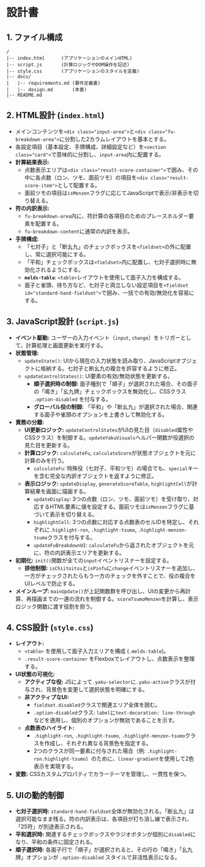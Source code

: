 # 設計書

## 1. ファイル構成
```
/
|-- index.html      (アプリケーションのメインHTML)
|-- script.js       (計算ロジックやDOM操作を記述)
|-- style.css       (アプリケーションのスタイルを定義)
|-- docs/
|   |-- requirements.md (要件定義書)
|   |-- design.md       (本書)
|-- README.md
```

## 2. HTML設計 (`index.html`)
- メインコンテンツを`<div class="input-area">`と`<div class="fu-breakdown-area">`に分割した2カラムレイアウトを基本とする。
- 各設定項目（基本設定、手牌構成、詳細設定など）を`<section class="card">`で意味的に分割し、`input-area`内に配置する。
- **計算結果表示:**
  - 点数表示エリアは`<div class="result-score-container">`で囲み、その中に各点数（ロン、ツモ、面前ツモ）の項目を`<div class="result-score-item">`として配置する。
  - 面前ツモの項目は`isMenzen`フラグに応じてJavaScriptで表示/非表示を切り替える。
- **符の内訳表示:**
  - `fu-breakdown-area`内に、符計算の各項目のためのプレースホルダー要素を配置する。
  - `fu-breakdown-content`に通常の内訳を表示。
- **手牌構成:**
  - 「七対子」と「断幺九」のチェックボックスを`<fieldset>`の外に配置し、常に選択可能にする。
  - 「平和」チェックボックスは`<fieldset>`内に配置し、七対子選択時に無効化されるようにする。
  - **`melds-table`**: `<table>`レイアウトを使用して面子入力を構成する。
  - 面子と雀頭、待ち方など、七対子と両立しない設定項目を`<fieldset id="standard-hand-fieldset">`で囲み、一括での有効/無効化を容易にする。

## 3. JavaScript設計 (`script.js`)
- **イベント駆動:** ユーザーの入力イベント（`input`, `change`）をトリガーとして、計算処理と画面更新を実行する。
- **状態管理:**
  - `updateState()`: UIから現在の入力状態を読み取り、JavaScriptオブジェクトに格納する。七対子と断幺九の複合を許容するように修正。
  - `updateControlStates()`: UI要素の有効/無効状態を更新する。
    - **順子選択時の制御:** 面子種別で「順子」が選択された場合、その面子の「鳴き」「幺九牌」チェックボックスを無効化し、CSSクラス `.option-disabled` を付与する。
    - **グローバル役の制御:** 「平和」や「断幺九」が選択された場合、関連する面子や雀頭のオプションを上書きして無効化する。
- **責務の分離:**
  - **UI更新ロジック:** `updateControlStates`がUIの見た目（`disabled`属性やCSSクラス）を制御する。`updateYakuVisuals`ヘルパー関数が役選択の見た目を更新する。
  - **計算ロジック:** `calculateFu`, `calculateScore`が状態オブジェクトを元に計算のみを行う。
    - `calculateFu`: 特殊役（七対子、平和ツモ）の場合でも、`special`キーを含む完全な内訳オブジェクトを返すように修正。
  - **表示ロジック:** `updateDisplay`, `generateScoreTable`, `highlightCell`が計算結果を画面に描画する。
    - `updateDisplay`: 3つの点数（ロン、ツモ、面前ツモ）を受け取り、対応するHTML要素に値を設定する。面前ツモは`isMenzen`フラグに基づいて表示を切り替える。
    - `highlightCell`: 3つの点数に対応する点数表のセルIDを特定し、それぞれに`.highlight-ron`, `.highlight-tsumo`, `.highlight-menzen-tsumo`クラスを付与する。
    - `updateFuBreakdownUI`: `calculateFu`から返されたオブジェクトを元に、符の内訳表示エリアを更新する。
- **初期化:** `init()`関数が全ての`input`イベントリスナーを設定する。
  - **排他制御:** `isChiitoitsu`と`isPinfu`に`change`イベントリスナーを追加し、一方がチェックされたらもう一方のチェックを外すことで、役の複合をUIレベルで防止する。
- **メインループ:** `mainUpdate()`が上記関数群を呼び出し、UIの変更から再計算、再描画までの一連の流れを制御する。`scoreTsumoMenzen`を計算し、表示ロジック関数に渡す役割を担う。

## 4. CSS設計 (`style.css`)
- **レイアウト:**
  - `<table>` を使用して面子入力エリアを構成 (`.melds-table`)。
  - `.result-score-container` をFlexboxでレイアウトし、点数表示を整理する。
- **UI状態の可視化:**
  - **アクティブな役:** JSによって`.yaku-selector`に`.yaku-active`クラスが付与され、背景色を変更して選択状態を明確にする。
  - **非アクティブなUI:**
    - `fieldset.disabled`クラスで関連エリア全体を囲む。
    - `.option-disabled`クラス: `label`に`text-decoration: line-through`などを適用し、個別のオプションが無効であることを示す。
  - **点数表のハイライト:**
    - `.highlight-ron`, `.highlight-tsumo`, `.highlight-menzen-tsumo`クラスを作成し、それぞれ異なる背景色を指定する。
    - 2つのクラスが同一要素に付与された場合（例: `.highlight-ron.highlight-tsumo`）のために、`linear-gradient`を使用して2色表示を実現する。
- **変数:** CSSカスタムプロパティでカラーテーマを管理し、一貫性を保つ。

## 5. UIの動的制御
- **七対子選択時:** `standard-hand-fieldset`全体が無効化される。「断幺九」は選択可能なまま残る。符の内訳表示は、各項目が打ち消し線で表示され、「25符」が別途表示される。
- **平和選択時:** 関連するチェックボックスやラジオボタンが個別に`disabled`になり、平和の条件に固定される。
- **順子選択時:** 各面子行で「順子」が選択されると、その行の「鳴き」「幺九牌」オプションが `.option-disabled` スタイルで非活性表示になる。
